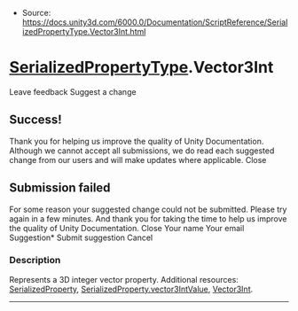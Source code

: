 * Source: https://docs.unity3d.com/6000.0/Documentation/ScriptReference/SerializedPropertyType.Vector3Int.html

#  [SerializedPropertyType](https://docs.unity3d.com/6000.0/Documentation/ScriptReference/SerializedPropertyType.html).Vector3Int
Leave feedback
Suggest a change
## Success!
Thank you for helping us improve the quality of Unity Documentation. Although we cannot accept all submissions, we do read each suggested change from our users and will make updates where applicable.
Close
## Submission failed
For some reason your suggested change could not be submitted. Please <a>try again</a> in a few minutes. And thank you for taking the time to help us improve the quality of Unity Documentation.
Close
Your name Your email Suggestion* Submit suggestion
Cancel
### Description
Represents a 3D integer vector property.
Additional resources: [SerializedProperty](https://docs.unity3d.com/6000.0/Documentation/ScriptReference/SerializedProperty.html), [SerializedProperty.vector3IntValue](https://docs.unity3d.com/6000.0/Documentation/ScriptReference/SerializedProperty-vector3IntValue.html), [Vector3Int](https://docs.unity3d.com/6000.0/Documentation/ScriptReference/Vector3Int.html).
* * *
